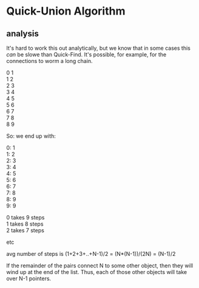 # Quick-Union Algorithm

## analysis

It's hard to work this out analytically, but we know that in some cases this _can_ be slowe than Quick-Find. It's possible, for example, for the connections to worm a long chain.

0 1\
1 2\
2 3\
3 4\
4 5\
5 6\
6 7\
7 8\
8 9

So: we end up with:

0: 1\
1: 2\
2: 3\
3: 4\
4: 5\
5: 6\
6: 7\
7: 8\
8: 9\
9: 9

0 takes 9 steps\
1 takes 8 steps\
2 takes 7 steps

etc

avg number of steps is (1+2+3+..+N-1)/2 = (N\*(N-1))/(2N) = (N-1)/2

If the remainder of the pairs connect N to some other object, then they will wind up at the end of the list. Thus, each of those other objects will take over N-1 pointers.
